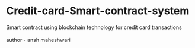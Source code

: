 # Credit-card-Smart-contract-system
Smart contract using blockchain technology for credit card transactions  
<br>
author - ansh maheshwari
